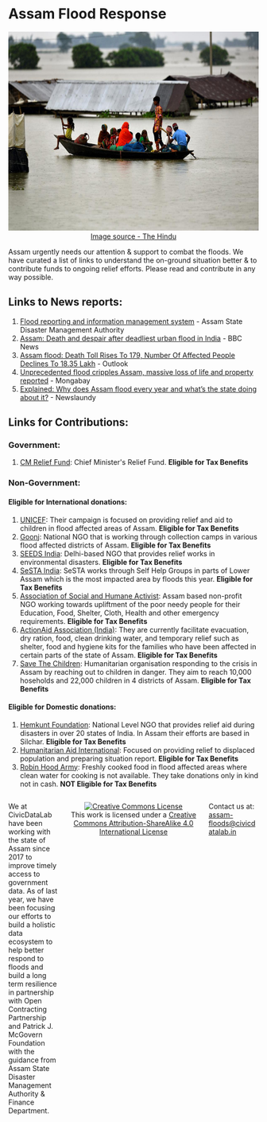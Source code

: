 # Assam Flood Response
<p align="center">
<img src="Assam_floods.JPG" width= "1000" height="400">
<a href="https://www.thehindu.com/news/national/other-states/assam-flood-situation-critical-ndrf-personnel-from-bhubaneswar-rushed-to-barak-valley/article65548969.ece"> Image source - The Hindu </a>
</p>

Assam urgently needs our attention & support to combat the floods. We have curated a list of links to understand the on-ground situation better & to contribute funds to ongoing relief efforts. Please read and contribute in any way possible.

## Links to News reports:

1. [Flood reporting and information management system](http://sdmassam.nic.in/reports.html) - Assam State Disaster Management Authority
2. [Assam: Death and despair after deadliest urban flood in India](https://www.bbc.com/news/av/world-asia-india-61996296) - BBC News
3. [Assam flood: Death Toll Rises To 179, Number Of Affected People Declines To 18.35 Lakh](https://www.outlookindia.com/national/assam-flood-death-toll-rises-to-179-number-of-affected-people-declines-to-1835-lakh-news-206567) - Outlook
4. [Unprecedented flood cripples Assam, massive loss of life and property reported](https://india.mongabay.com/2022/06/unprecedented-flood-cripples-assam-massive-loss-of-life-and-property-reported/) - Mongabay
5. [Explained: Why does Assam flood every year and what’s the state doing about it?](https://www.newslaundry.com/2022/06/27/explained-why-does-assam-flood-every-year-and-whats-the-state-doing-about-it) - Newslaundy

## Links for Contributions:
### Government:
1. [CM Relief Fund](https://cm.assam.gov.in/donate): Chief Minister's Relief Fund. **Eligible for Tax Benefits**
### Non-Government:
#### Eligible for International donations:
1. [UNICEF](https://help.unicef.org/in/assam-floods-2022-homepage): Their campaign is focused on providing relief and aid to children in flood affected areas of Assam.  **Eligible for Tax Benefits**
2. [Goonj](https://goonj.org/assam-floods/): National NGO that is working through collection camps in various flood affected districts of Assam.  **Eligible for Tax Benefits** 
3. [SEEDS India](https://www.seedsindia.org/assamfloodsresponse2022/): Delhi-based NGO that provides relief works in environmental disasters.  **Eligible for Tax Benefits**
4. [SeSTA India](https://milaap.org/fundraisers/support-flood-affected-communities): SeSTA works through Self Help Groups in parts of Lower Assam which is the most impacted area by floods this year.  **Eligible for Tax Benefits**
5. [Association of Social and Humane Activist](https://www.donatekart.com/ASHA/Help-Assam-Flood-Victims?gclid=EAIaIQobChMIu8bCjYnf-AIVBPuPCh1VsAj4EAEYASAAEgJ8B_D_BwE): Assam based non-profit NGO working towards upliftment of the poor needy people for their Education, Food, Shelter, Cloth, Health and other emergency requirements.  **Eligible for Tax Benefits**
6. [ActionAid Association (India)](https://www.actionaidindia.org/floods-in-the-north-east/): They are currently facilitate evacuation, dry ration, food, clean drinking water, and temporary relief such as shelter, food and hygiene kits for the families who have been affected in certain parts of the state of Assam. **Eligible for Tax Benefits**
7. [Save The Children](https://www.savethechildren.in/flood-in-assam-india-2022/): Humanitarian organisation responding to the crisis in Assam by reaching out to children in danger. They aim to reach 10,000 hoseholds and 22,000 children in 4 districts of Assam. **Eligible for Tax Benefits**


#### Eligible for Domestic donations:
1. [Hemkunt Foundation](https://hemkuntfoundation.com/donate-now/): National Level NGO that provides relief aid during disasters in over 20 states of India. In Assam their efforts are based in Silchar.  **Eligible for Tax Benefits**
2. [Humanitarian Aid International](https://hai-india.org/assam-flood-response-2022/): Focused on providing relief to displaced population and preparing situation report.  **Eligible for Tax Benefits**
3. [Robin Hood Army](https://robinhoodarmy.com): Freshly cooked food in flood affected areas where clean water for cooking is not available. They take donations only in kind not in cash.  **NOT Eligible for Tax Benefits**





<footer>
<p style="float:left; width: 20%;">
We at CivicDataLab have been working with the state of Assam since 2017 to improve timely access to government data. As of last year, we have been focusing our efforts to build a holistic data ecosystem to help better respond to floods and build a long term resilience in partnership with Open Contracting Partnership and Patrick J. McGovern Foundation with the guidance from Assam State Disaster Management Authority & Finance Department.
</p>
<p style="float:left; width: 60%; text-align:center;">
<a rel="license" href="http://creativecommons.org/licenses/by-sa/4.0/"><img alt="Creative Commons License" style="border-width:0" src="https://i.creativecommons.org/l/by-sa/4.0/88x31.png" /></a><br />This work is licensed under a <a rel="license" href="http://creativecommons.org/licenses/by-sa/4.0/">Creative Commons Attribution-ShareAlike 4.0 International License</a>
</p>
<p style="float:left; width: 20%;">
Contact us at:<a href= "assam-floods@civicdatalab.in"> assam-floods@civicdatalab.in</a>
  </p>
</footer>

